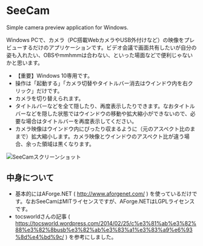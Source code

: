 # SeeCam
Simple camera preview application for Windows.

Windows PCで、カメラ（PC搭載WebカメラやUSB外付けなど）の映像をプレビューするだけのアプリケーションです。ビデオ会議で画面共有したいが自分の姿も入れたい、OBSやmmhmmは合わない、といった場面などで便利じゃないかと思います。

- 【重要】Windows 10専用です。
- 操作は「起動する」「カメラ切替やタイトルバー消去はウインドウ内を右クリック」だけです。
- カメラを切り替えられます。
- タイトルバーなどを全て隠したり、再度表示したりできます。なおタイトルバーなどを隠した状態ではウインドウの移動や拡大縮小ができないので、必要な場合はタイトルバーを再度表示してください。
- カメラ映像はウインドウ内にぴったり収まるように（元のアスペクト比のままで）拡大縮小します。カメラ映像とウインドウのアスペクト比が違う場合、余った領域は黒くなります。

![SeeCamスクリーンショット](https://github.com/sksthrs/SeeCam/wiki/seecam_ss.png)

## 中身について

- 基本的にはAForge.NET ( http://www.aforgenet.com/ ) を使っているだけです。なおSeeCamはMITライセンスですが、AForge.NETはLGPLライセンスです。
- tocsworldさんの記事 ( https://tocsworld.wordpress.com/2014/02/25/c%e3%81%ab%e3%82%88%e3%82%8busb%e3%82%ab%e3%83%a1%e3%83%a9%e6%93%8d%e4%bd%9c/ ) を参考にしました。
